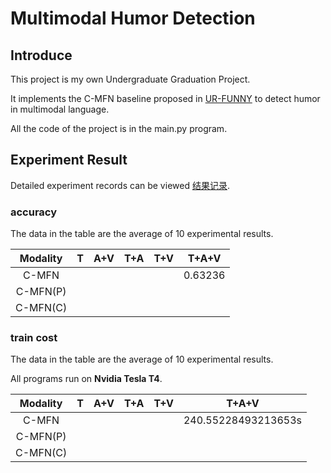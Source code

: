 # Multimodal Humor Detection

## Introduce

This project is my own Undergraduate Graduation Project.

It implements the C-MFN baseline proposed in [UR-FUNNY](https://www.aclweb.org/anthology/D19-1211) to detect humor in multimodal language.

All the code of the project is in the main.py program.

## Experiment Result

Detailed experiment records can be viewed [结果记录](https://www.wolai.com/tony5t4rk/38cTueJT7e7xHFGMDj3GBB).

### accuracy

The data in the table are the average of 10 experimental results.

| Modality |  T   | A+V  | T+A  | T+V  |  T+A+V  |
| :------: | :--: | :--: | :--: | :--: | :-----: |
|  C-MFN   |      |      |      |      | 0.63236 |
| C-MFN(P) |      |      |      |      |         |
| C-MFN(C) |      |      |      |      |         |

### train cost

The data in the table are the average of 10 experimental results.

All programs run on **Nvidia Tesla T4**.

| Modality |  T   | A+V  | T+A  | T+V  |        T+A+V        |
| :------: | :--: | :--: | :--: | :--: | :-----------------: |
|  C-MFN   |      |      |      |      | 240.55228493213653s |
| C-MFN(P) |      |      |      |      |                     |
| C-MFN(C) |      |      |      |      |                     |

